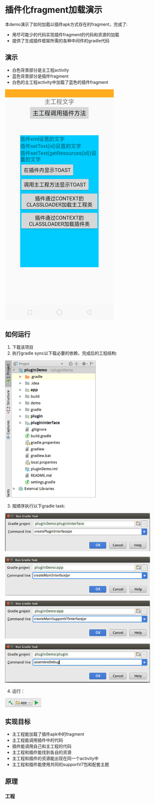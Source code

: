 # 插件化fragment加载演示
本demo演示了如何加载以插件apk方式存在的fragment，完成了:
- 用尽可能少的代码实现插件fragment的代码和资源的加载
- 提供了生成插件框架所需的各种中间件的gradle代码

## 演示
- 白色背景部分是主工程activity
- 蓝色背景部分是插件fragment
- 白色的主工程activity中加载了蓝色的插件fragment

![](./demo/demo.png)

## 如何运行
1. 下载该项目
2. 执行gradle sync以下载必要的依赖，完成后的工程结构:

![](./demo/project_structure.png)

3. 按顺序执行以下gradle task:

![](./demo/task_createPluginInterface.png)　　

![](./demo/task_createMainInterfaceJar.png)

![](./demo/task_createMainSupportV7InterfaceJar.png)

![](./demo/task_plugin_assembleDebug.png)

4. 运行：

![](./demo/run.png)

## 实现目标
- 主工程能加载了插件apk中的fragment
- 主工程能调用插件中的代码
- 插件能调用自己和主工程的代码
- 主工程和插件能找到各自的资源
- 主工程和插件的资源能出现在同一个activity中
- 主工程和插件能使用共同的supportV7包和配套主题

## 原理
### 工程
